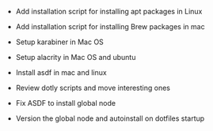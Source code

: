 - Add installation script for installing apt packages in Linux

- Add installation script for installing Brew packages in mac

- Setup karabiner in Mac OS

- Setup alacrity in Mac OS and ubuntu

- Install asdf in mac and linux

- Review dotly scripts and move interesting ones

- Fix ASDF to install global node

- Version the global node and autoinstall on dotfiles startup